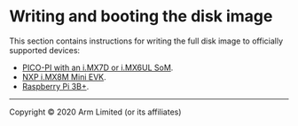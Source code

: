 # Writing and booting the disk image

This section contains instructions for writing the full disk image to officially supported devices:

* [PICO-PI with an i.MX7D or i.MX6UL SoM](../first-image/pico-pi-baseboard-with-the-pico-imx7d-or-pico-imx6ul-som.html).
* [NXP i.MX8M Mini EVK](../first-image/nxp-8m-mini-evk-devices.html).
* [Raspberry Pi 3B+](../first-image/raspberry-pi-3-devices.html).



***

Copyright © 2020 Arm Limited (or its affiliates)
